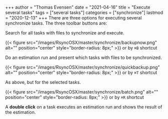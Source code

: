 +++
author = "Thomas Evensen"
date = "2021-04-16"
title =  "Execute several tasks"
tags = ["several tasks"]
categories = ["synchronize"]
lastmod = "2020-12-13"
+++
There are three options for executing several synchronize tasks. The three toolbar buttons are:

Search for all tasks with files to synchronize and execute.

{{< figure src="/images/RsyncOSX/master/synchronize/backupnow.png" alt="" position="center" style="border-radius: 8px;" >}} or by `⌘B` shortcut

Do an estimation run and present which tasks with files to be synchronized.

{{< figure src="/images/RsyncOSX/master/synchronize/quickbackup.png" alt="" position="center" style="border-radius: 8px;" >}} or by `⌘T` shortcut

As above, but for the selected tasks.

{{< figure src="/images/RsyncOSX/master/synchronize/batch.png" alt="" position="center" style="border-radius: 8px;" >}} or by `⌘R` shortcut

A **double click** on a task executes an estimation run and shows the result of the estimation.
